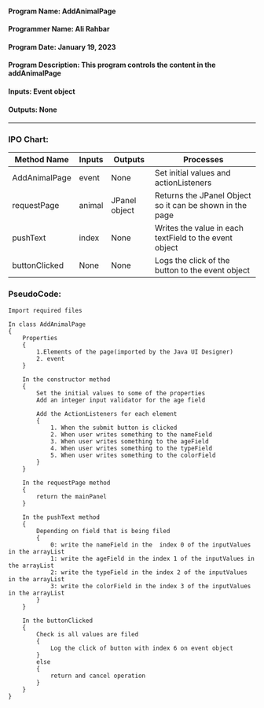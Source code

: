 #### Program Name: AddAnimalPage
#### Programmer Name: Ali Rahbar
#### Program Date: January 19, 2023
#### Program Description: This program controls the content in the addAnimalPage
#### Inputs: Event object
#### Outputs: None

---

### IPO Chart:


| **Method Name** | **Inputs** | **Outputs**              | **Processes**                                            |
|-----------------|------------|--------------------------|----------------------------------------------------------|
| AddAnimalPage   | event      | None                     | Set initial values and actionListeners                   |
| requestPage     | animal     | JPanel object            | Returns the JPanel Object so it can be shown in the page |
| pushText        | index      | None                     | Writes the value in each textField to the event object   |
| buttonClicked   | None       | None                     | Logs the click of the button to the event object         |


### PseudoCode:

```text
Import required files

In class AddAnimalPage
{
    Properties
    {
        1.Elements of the page(imported by the Java UI Designer)
        2. event
    }
    
    In the constructor method
    {
        Set the initial values to some of the properties
        Add an integer input validator for the age field
        
        Add the ActionListeners for each element
        {
            1. When the submit button is clicked
            2. When user writes something to the nameField
            3. When user writes something to the ageField
            4. When user writes something to the typeField
            5. When user writes something to the colorField
        }
    }
    
    In the requestPage method
    {
        return the mainPanel 
    }
    
    In the pushText method
    {
        Depending on field that is being filed
        {
            0: write the nameField in the  index 0 of the inputValues in the arrayList
            1: write the ageField in the index 1 of the inputValues in the arrayList
            2: write the typeField in the index 2 of the inputValues in the arrayList
            3: write the colorField in the index 3 of the inputValues in the arrayList
        }
    }
    
    In the buttonClicked
    {
        Check is all values are filed
        {
            Log the click of button with index 6 on event object
        }
        else
        {
            return and cancel operation
        }
    }
}
```

